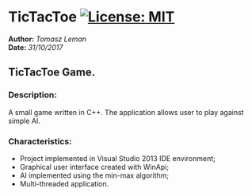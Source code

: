 # TicTacToe [![License: MIT](https://img.shields.io/badge/License-MIT-yellow.svg)](https://opensource.org/licenses/MIT)
**Author:** *Tomasz Leman*  
**Date:** *31/10/2017*
## TicTacToe Game.
### Description:
A small game written in C++. The application allows user to play against simple AI.
### Characteristics:
- Project implemented in Visual Studio 2013 IDE environment;
- Graphical user interface created with WinApi;
- AI implemented using the min-max algorithm;
- Multi-threaded application.
